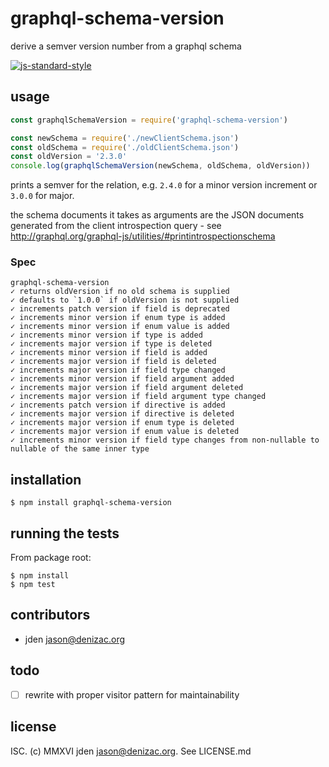 # graphql-schema-version
derive a semver version number from a graphql schema

[![js-standard-style](https://cdn.rawgit.com/feross/standard/master/badge.svg)](https://github.com/feross/standard)


## usage
```js
const graphqlSchemaVersion = require('graphql-schema-version')

const newSchema = require('./newClientSchema.json')
const oldSchema = require('./oldClientSchema.json')
const oldVersion = '2.3.0'
console.log(graphqlSchemaVersion(newSchema, oldSchema, oldVersion))
```
prints a semver for the relation, e.g. `2.4.0` for a minor version increment or `3.0.0` for major.

the schema documents it takes as arguments are the JSON documents generated from the client introspection query - see http://graphql.org/graphql-js/utilities/#printintrospectionschema

### Spec
    graphql-schema-version
    ✓ returns oldVersion if no old schema is supplied
    ✓ defaults to `1.0.0` if oldVersion is not supplied
    ✓ increments patch version if field is deprecated
    ✓ increments minor version if enum type is added
    ✓ increments minor version if enum value is added
    ✓ increments minor version if type is added
    ✓ increments major version if type is deleted
    ✓ increments minor version if field is added
    ✓ increments major version if field is deleted
    ✓ increments major version if field type changed
    ✓ increments minor version if field argument added
    ✓ increments major version if field argument deleted
    ✓ increments major version if field argument type changed
    ✓ increments patch version if directive is added
    ✓ increments major version if directive is deleted
    ✓ increments major version if enum type is deleted
    ✓ increments major version if enum value is deleted
    ✓ increments minor version if field type changes from non-nullable to nullable of the same inner type


## installation

    $ npm install graphql-schema-version


## running the tests

From package root:

    $ npm install
    $ npm test


## contributors

- jden <jason@denizac.org>


## todo
- [ ] rewrite with proper visitor pattern for maintainability


## license

ISC. (c) MMXVI jden <jason@denizac.org>. See LICENSE.md
